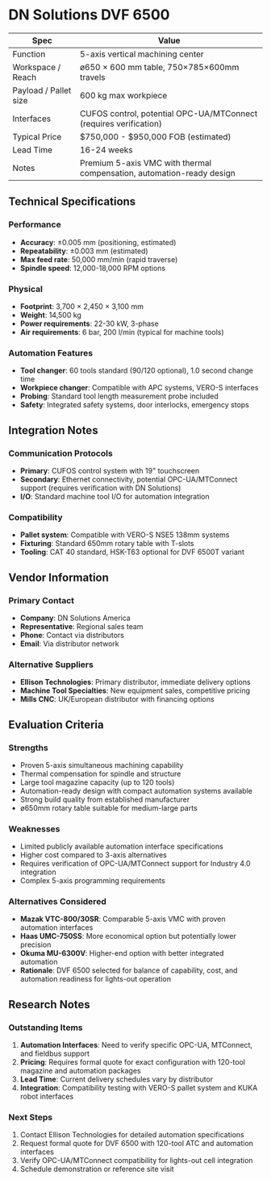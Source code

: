 # DN Solutions DVF 6500

| Spec                  | Value |
|-----------------------|-------|
| Function              | 5-axis vertical machining center |
| Workspace / Reach     | ø650 × 600 mm table, 750×785×600mm travels |
| Payload / Pallet size | 600 kg max workpiece |
| Interfaces            | CUFOS control, potential OPC-UA/MTConnect (requires verification) |
| Typical Price         | $750,000 - $950,000 FOB (estimated) |
| Lead Time             | 16-24 weeks |
| Notes                 | Premium 5-axis VMC with thermal compensation, automation-ready design |

## Technical Specifications

### Performance
- **Accuracy**: ±0.005 mm (positioning, estimated)
- **Repeatability**: ±0.003 mm (estimated)
- **Max feed rate**: 50,000 mm/min (rapid traverse)
- **Spindle speed**: 12,000-18,000 RPM options

### Physical
- **Footprint**: 3,700 × 2,450 × 3,100 mm
- **Weight**: 14,500 kg
- **Power requirements**: 22-30 kW, 3-phase
- **Air requirements**: 6 bar, 200 l/min (typical for machine tools)

### Automation Features
- **Tool changer**: 60 tools standard (90/120 optional), 1.0 second change time
- **Workpiece changer**: Compatible with APC systems, VERO-S interfaces
- **Probing**: Standard tool length measurement probe included
- **Safety**: Integrated safety systems, door interlocks, emergency stops

## Integration Notes

### Communication Protocols
- **Primary**: CUFOS control system with 19" touchscreen
- **Secondary**: Ethernet connectivity, potential OPC-UA/MTConnect support (requires verification with DN Solutions)
- **I/O**: Standard machine tool I/O for automation integration

### Compatibility
- **Pallet system**: Compatible with VERO-S NSE5 138mm systems
- **Fixturing**: Standard 650mm rotary table with T-slots
- **Tooling**: CAT 40 standard, HSK-T63 optional for DVF 6500T variant

## Vendor Information

### Primary Contact
- **Company**: DN Solutions America
- **Representative**: Regional sales team
- **Phone**: Contact via distributors
- **Email**: Via distributor network

### Alternative Suppliers
- **Ellison Technologies**: Primary distributor, immediate delivery options
- **Machine Tool Specialties**: New equipment sales, competitive pricing
- **Mills CNC**: UK/European distributor with financing options

## Evaluation Criteria

### Strengths
- Proven 5-axis simultaneous machining capability
- Thermal compensation for spindle and structure
- Large tool magazine capacity (up to 120 tools)
- Automation-ready design with compact automation systems available
- Strong build quality from established manufacturer
- ø650mm rotary table suitable for medium-large parts

### Weaknesses
- Limited publicly available automation interface specifications
- Higher cost compared to 3-axis alternatives
- Requires verification of OPC-UA/MTConnect support for Industry 4.0 integration
- Complex 5-axis programming requirements

### Alternatives Considered
- **Mazak VTC-800/30SR**: Comparable 5-axis VMC with proven automation interfaces
- **Haas UMC-750SS**: More economical option but potentially lower precision
- **Okuma MU-6300V**: Higher-end option with better integrated automation
- **Rationale**: DVF 6500 selected for balance of capability, cost, and automation readiness for lights-out operation

## Research Notes

### Outstanding Items
1. **Automation Interfaces**: Need to verify specific OPC-UA, MTConnect, and fieldbus support
2. **Pricing**: Requires formal quote for exact configuration with 120-tool magazine and automation packages
3. **Lead Time**: Current delivery schedules vary by distributor
4. **Integration**: Compatibility testing with VERO-S pallet system and KUKA robot interfaces

### Next Steps
1. Contact Ellison Technologies for detailed automation specifications
2. Request formal quote for DVF 6500 with 120-tool ATC and automation interfaces
3. Verify OPC-UA/MTConnect compatibility for lights-out cell integration
4. Schedule demonstration or reference site visit